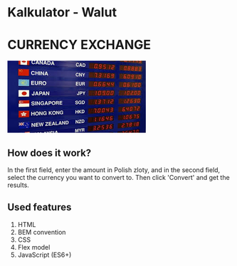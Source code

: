 ﻿# Kalkulator - Walut
# CURRENCY EXCHANGE
![a main page screenshot](images/converter.png)

## How does it work?
In the first field, enter the amount in Polish zloty, and in the second field, select the currency you want to convert to. Then click 'Convert' and get the results.
## Used features
1. HTML
2. BEM convention
3. CSS
4. Flex model
5. JavaScript (ES6+)
